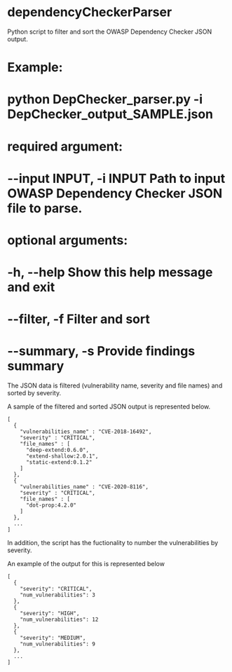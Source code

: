 # dependencyCheckerParser

Python script to filter and sort the OWASP Dependency Checker JSON output. 

# Example:

# python DepChecker_parser.py -i DepChecker_output_SAMPLE.json

# required argument:
#   --input INPUT, -i INPUT     Path to input OWASP Dependency Checker JSON file to parse.
# optional arguments:
#   -h, --help                  Show this help message and exit
#   --filter, -f                Filter and sort
#   --summary, -s               Provide findings summary


The JSON data is filtered (vulnerability name, severity and file names) and sorted by severity.

A sample of the filtered and sorted JSON output is represented below.

```
[
  {
    "vulnerabilities_name" : "CVE-2018-16492",
    "severity" : "CRITICAL",
    "file_names" : [
      "deep-extend:0.6.0",
      "extend-shallow:2.0.1",
      "static-extend:0.1.2"
    ]
  },
  {
    "vulnerabilities_name" : "CVE-2020-8116",
    "severity" : "CRITICAL",
    "file_names" : [
      "dot-prop:4.2.0"
    ]
  },
  ...
]
```

In addition, the script has the fuctionality to number the vulnerabilities by severity.

An example of the output for this is represented below

```
[
  {
    "severity": "CRITICAL",
    "num_vulnerabilities": 3
  }, 
  {
    "severity": "HIGH",
    "num_vulnerabilities": 12
  }, 
  {
    "severity": "MEDIUM",
    "num_vulnerabilities": 9
  },
  ...
]
```
